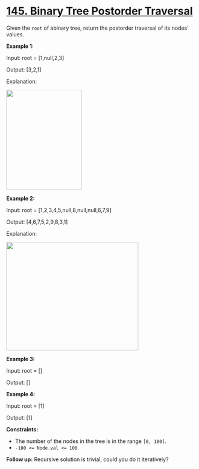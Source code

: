 # [145. Binary Tree Postorder Traversal](https://leetcode.com/problems/binary-tree-postorder-traversal/description/?envType=problem-list-v2&envId=stack&difficulty=EASY)

Given the `root` of abinary tree, return the postorder traversal of its nodes' values.

**Example 1:** 

<div class="example-block">
Input: root = [1,null,2,3]

Output: [3,2,1]

Explanation:

<img alt="" src="https://assets.leetcode.com/uploads/2024/08/29/screenshot-2024-08-29-202743.png" style="width: 200px; height: 264px;">

**Example 2:** 

<div class="example-block">
Input: root = [1,2,3,4,5,null,8,null,null,6,7,9]

Output: [4,6,7,5,2,9,8,3,1]

Explanation:

<img alt="" src="https://assets.leetcode.com/uploads/2024/08/29/tree_2.png" style="width: 350px; height: 286px;">

**Example 3:** 

<div class="example-block">
Input: root = []

Output: []

**Example 4:** 

<div class="example-block">
Input: root = [1]

Output: [1]

**Constraints:** 

- The number of the nodes in the tree is in the range `[0, 100]`.
- `-100 <= Node.val <= 100`

**Follow up:**  Recursive solution is trivial, could you do it iteratively?